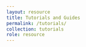 ```yaml
---
layout: resource
title: Tutorials and Guides
permalink: /tutorials/
collection: tutorials
role: resource
---
```

